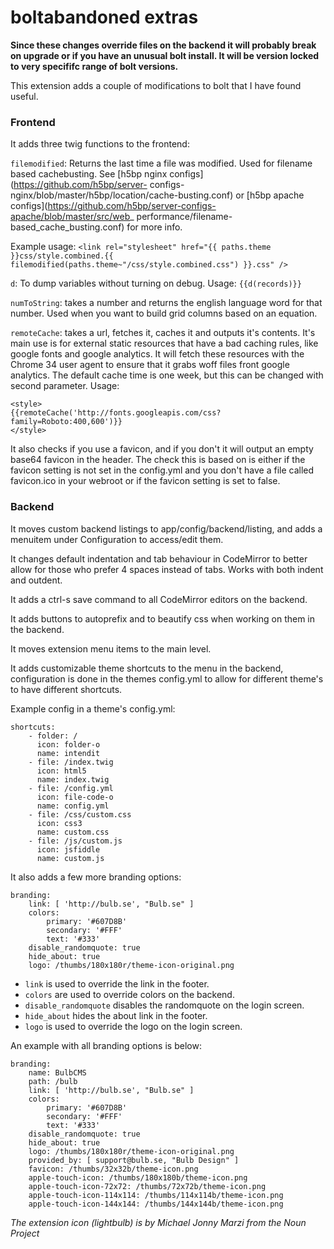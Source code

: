 boltabandoned extras
====================

**Since these changes override files on the backend it will probably break on
upgrade or if you have an unusual bolt install. It will be version locked to
very specififc range of bolt versions.**

This extension adds a couple of modifications to bolt that I have found useful.

### Frontend

It adds three twig functions to the frontend:
 
`filemodified`: Returns the last time a file was modified. Used for filename 
based cachebusting. See [h5bp nginx configs](https://github.com/h5bp/server-
configs-nginx/blob/master/h5bp/location/cache-busting.conf) or [h5bp apache 
configs](https://github.com/h5bp/server-configs-apache/blob/master/src/web_
performance/filename-based_cache_busting.conf) for more info.



Example usage:
`<link rel="stylesheet" href="{{ paths.theme }}css/style.combined.{{ filemodified(paths.theme~"/css/style.combined.css") }}.css" />`
 
`d`: To dump variables without turning on debug. Usage: `{{d(records)}}`

`numToString`: takes a number and returns the english language word for that 
number. Used when you want to build grid columns based on an equation.

`remoteCache`: takes a url, fetches it, caches it and outputs it's contents.
It's main use is for external static resources that have a bad caching rules,
like google fonts and google analytics. It will fetch these resources with the
Chrome 34 user agent to ensure that it grabs woff files front google analytics.
The default cache time is one week, but this can be changed with second parameter.
Usage:
```
<style>
{{remoteCache('http://fonts.googleapis.com/css?family=Roboto:400,600')}}
</style>
```

It also checks if you use a favicon, and if you don't it will output an empty 
base64 favicon in the header. The check this is based on is either if the 
favicon setting is not set in the config.yml and you don't have a file called
favicon.ico in your webroot or if the favicon setting is set to false.

### Backend

It moves custom backend listings to app/config/backend/listing, and adds a 
menuitem under Configuration to access/edit them.

It changes default indentation and tab behaviour in CodeMirror to better allow 
for those who prefer 4 spaces instead of tabs. Works with both indent and outdent.

It adds a ctrl-s save command to all CodeMirror editors on the backend.

It adds buttons to autoprefix and to beautify css when working on them in the 
backend.

It moves extension menu items to the main level.

It adds customizable theme shortcuts to the menu in the backend, configuration
is done in the themes config.yml to allow for different theme's to have different
shortcuts.

Example config in a theme's config.yml:

    shortcuts:
        - folder: /
          icon: folder-o
          name: intendit
        - file: /index.twig
          icon: html5
          name: index.twig
        - file: /config.yml
          icon: file-code-o
          name: config.yml
        - file: /css/custom.css
          icon: css3
          name: custom.css
        - file: /js/custom.js
          icon: jsfiddle
          name: custom.js
          
It also adds a few more branding options:

    branding:
        link: [ 'http://bulb.se', "Bulb.se" ]
        colors:
            primary: '#607D8B'
            secondary: '#FFF'
            text: '#333'
        disable_randomquote: true
        hide_about: true
        logo: /thumbs/180x180r/theme-icon-original.png

 - `link` is used to override the link in the footer.
 - `colors` are used to override colors on the backend.
 - `disable_randomquote` disables the randomquote on the login screen.
 - `hide_about` hides the about link in the footer.
 - `logo` is used to override the logo on the login screen.

An example with all branding options is below:

    branding:
        name: BulbCMS
        path: /bulb
        link: [ 'http://bulb.se', "Bulb.se" ]
        colors:
            primary: '#607D8B'
            secondary: '#FFF'
            text: '#333'
        disable_randomquote: true
        hide_about: true
        logo: /thumbs/180x180r/theme-icon-original.png
        provided_by: [ support@bulb.se, "Bulb Design" ]
        favicon: /thumbs/32x32b/theme-icon.png
        apple-touch-icon: /thumbs/180x180b/theme-icon.png
        apple-touch-icon-72x72: /thumbs/72x72b/theme-icon.png
        apple-touch-icon-114x114: /thumbs/114x114b/theme-icon.png
        apple-touch-icon-144x144: /thumbs/144x144b/theme-icon.png


*The extension icon (lightbulb) is by Michael Jonny Marzi from the Noun Project*
